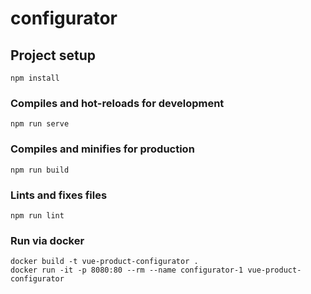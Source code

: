 # configurator

## Project setup
```
npm install
```

### Compiles and hot-reloads for development
```
npm run serve
```

### Compiles and minifies for production
```
npm run build
```

### Lints and fixes files
```
npm run lint
```

### Run via docker

```
docker build -t vue-product-configurator .
docker run -it -p 8080:80 --rm --name configurator-1 vue-product-configurator
```
